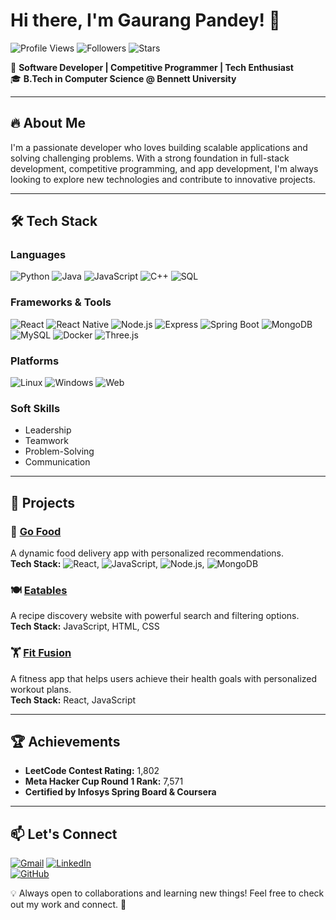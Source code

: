 # Hi there, I'm Gaurang Pandey! 👋

![Profile Views](https://komarev.com/ghpvc/?username=Gaurang-Pandey&label=Profile%20Views&color=0e75b6&style=flat)
![Followers](https://img.shields.io/github/followers/Gaurang-Pandey?style=social)
![Stars](https://img.shields.io/github/stars/Gaurang-Pandey?style=social)

🚀 **Software Developer | Competitive Programmer | Tech Enthusiast**  
🎓 **B.Tech in Computer Science @ Bennett University**

---

## 🔥 About Me  
I'm a passionate developer who loves building scalable applications and solving challenging problems. With a strong foundation in full-stack development, competitive programming, and app development, I'm always looking to explore new technologies and contribute to innovative projects.

---

## 🛠 Tech Stack  

### Languages
![Python](https://img.shields.io/badge/Python-3776AB?style=flat&logo=python&logoColor=white)
![Java](https://img.shields.io/badge/Java-007396?style=flat&logo=java&logoColor=white)
![JavaScript](https://img.shields.io/badge/JavaScript-F7DF1E?style=flat&logo=javascript&logoColor=black)
![C++](https://img.shields.io/badge/C++-00599C?style=flat&logo=cplusplus&logoColor=white)
![SQL](https://img.shields.io/badge/SQL-4479A1?style=flat&logo=postgresql&logoColor=white)

### Frameworks & Tools
![React](https://img.shields.io/badge/React-61DAFB?style=flat&logo=react&logoColor=black)
![React Native](https://img.shields.io/badge/React%20Native-20232A?style=flat&logo=react&logoColor=61DAFB)
![Node.js](https://img.shields.io/badge/Node.js-339933?style=flat&logo=nodedotjs&logoColor=white)
![Express](https://img.shields.io/badge/Express-404D59?style=flat)
![Spring Boot](https://img.shields.io/badge/Spring%20Boot-6DB33F?style=flat&logo=spring&logoColor=white)
![MongoDB](https://img.shields.io/badge/MongoDB-4EA94B?style=flat&logo=mongodb&logoColor=white)
![MySQL](https://img.shields.io/badge/MySQL-4479A1?style=flat&logo=mysql&logoColor=white)
![Docker](https://img.shields.io/badge/Docker-2496ED?style=flat&logo=docker&logoColor=white)
![Three.js](https://img.shields.io/badge/Three.js-000000?style=flat&logo=three.js&logoColor=white)

### Platforms
![Linux](https://img.shields.io/badge/Linux-FCC624?style=flat&logo=linux&logoColor=black)
![Windows](https://img.shields.io/badge/Windows-0078D6?style=flat&logo=windows&logoColor=white)
![Web](https://img.shields.io/badge/Web-4285F4?style=flat&logo=google-chrome&logoColor=white)

### Soft Skills
- Leadership
- Teamwork
- Problem-Solving
- Communication

---

## 🚀 Projects  
### 🛵 [Go Food](https://github.com/Gaurang-Pandey/GoFood)  
A dynamic food delivery app with personalized recommendations.  
**Tech Stack:** ![React](https://img.shields.io/badge/React-61DAFB?style=flat&logo=react&logoColor=black), ![JavaScript](https://img.shields.io/badge/JavaScript-F7DF1E?style=flat&logo=javascript&logoColor=black), ![Node.js](https://img.shields.io/badge/Node.js-339933?style=flat&logo=nodedotjs&logoColor=white), ![MongoDB](https://img.shields.io/badge/MongoDB-4EA94B?style=flat&logo=mongodb&logoColor=white)

### 🍽 [Eatables](https://github.com/Gaurang-Pandey/Eatables)  
A recipe discovery website with powerful search and filtering options.  
**Tech Stack:** JavaScript, HTML, CSS

### 🏋️ [Fit Fusion](https://github.com/Gaurang-Pandey/Fit-Fusion)  
A fitness app that helps users achieve their health goals with personalized workout plans.  
**Tech Stack:** React, JavaScript

---

## 🏆 Achievements  
- **LeetCode Contest Rating:** 1,802  
- **Meta Hacker Cup Round 1 Rank:** 7,571  
- **Certified by Infosys Spring Board & Coursera**

---

## 📫 Let's Connect  
[![Gmail](https://img.shields.io/badge/Gmail-D14836?style=flat&logo=gmail&logoColor=white)](mailto:gaurangpandey04@gmail.com)
[![LinkedIn](https://img.shields.io/badge/LinkedIn-Connect-blue?style=flat&logo=linkedin)](https://www.linkedin.com/in/gaurang-pandey-3a0349257/)  
[![GitHub](https://img.shields.io/badge/GitHub-Follow-black?style=flat&logo=github)](https://github.com/Gaurang-Pandey)  

💡 Always open to collaborations and learning new things! Feel free to check out my work and connect. 🚀
